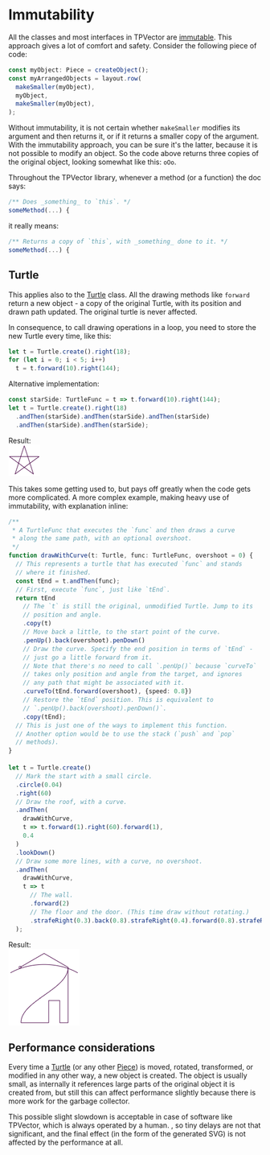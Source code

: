 # Immutability

All the classes and most interfaces in TPVector are
[immutable](https://en.wikipedia.org/wiki/Immutable_object). This approach gives
a lot of comfort and safety. Consider the following piece of code:

<!-- deno-fmt-ignore -->
```ts
const myObject: Piece = createObject();
const myArrangedObjects = layout.row(
  makeSmaller(myObject),
  myObject,
  makeSmaller(myObject),
);
```

Without immutability, it is not certain whether `makeSmaller` modifies its
argument and then returns it, or if it returns a smaller copy of the argument.
With the immutability approach, you can be sure it's the latter, because it is
not possible to modify an object. So the code above returns three copies of the
original object, looking somewhat like this: `oOo`.

Throughout the TPVector library, whenever a method (or a function) the doc says:

<!-- deno-fmt-ignore -->
```ts
/** Does _something_ to `this`. */
someMethod(...) {
```

it really means:

<!-- deno-fmt-ignore -->
```ts
/** Returns a copy of `this`, with _something_ done to it. */
someMethod(...) {
```

## Turtle

This applies also to the [Turtle](../src/turtle.ts) class. All the drawing
methods like `forward` return a new object - a copy of the original Turtle, with
its position and drawn path updated. The original turtle is never affected.

In consequence, to call drawing operations in a loop, you need to store the new
Turtle every time, like this:

<!-- deno-fmt-ignore -->
```ts
let t = Turtle.create().right(18);
for (let i = 0; i < 5; i++)
  t = t.forward(10).right(144);
```

Alternative implementation:

<!-- deno-fmt-ignore -->
```ts
const starSide: TurtleFunc = t => t.forward(10).right(144);
let t = Turtle.create().right(18)
  .andThen(starSide).andThen(starSide).andThen(starSide)
  .andThen(starSide).andThen(starSide);
```

Result:<br> ![Star](star.png)

This takes some getting used to, but pays off greatly when the code gets more
complicated. A more complex example, making heavy use of immutability, with
explanation inline:

<!-- deno-fmt-ignore -->
```ts
/**
 * A TurtleFunc that executes the `func` and then draws a curve
 * along the same path, with an optional overshoot.
 */
function drawWithCurve(t: Turtle, func: TurtleFunc, overshoot = 0) {
  // This represents a turtle that has executed `func` and stands
  // where it finished.
  const tEnd = t.andThen(func);
  // First, execute `func`, just like `tEnd`.
  return tEnd
    // The `t` is still the original, unmodified Turtle. Jump to its
    // position and angle.
    .copy(t)
    // Move back a little, to the start point of the curve.
    .penUp().back(overshoot).penDown()
    // Draw the curve. Specify the end position in terms of `tEnd` -
    // just go a little forward from it.
    // Note that there's no need to call `.penUp()` because `curveTo`
    // takes only position and angle from the target, and ignores
    // any path that might be associated with it.
    .curveTo(tEnd.forward(overshoot), {speed: 0.8})
    // Restore the `tEnd` position. This is equivalent to
    // `.penUp().back(overshoot).penDown()`.
    .copy(tEnd);
  // This is just one of the ways to implement this function.
  // Another option would be to use the stack (`push` and `pop`
  // methods).
}

let t = Turtle.create()
  // Mark the start with a small circle.
  .circle(0.04)
  .right(60)
  // Draw the roof, with a curve.
  .andThen(
    drawWithCurve,
    t => t.forward(1).right(60).forward(1),
    0.4
  )
  .lookDown()
  // Draw some more lines, with a curve, no overshoot.
  .andThen(
    drawWithCurve,
    t => t
      // The wall.
      .forward(2)
      // The floor and the door. (This time draw without rotating.)
      .strafeRight(0.3).back(0.8).strafeRight(0.4).forward(0.8).strafeRight(1),
  );
```

Result:<br> ![Immutable house](immutable_house.png)

## Performance considerations

Every time a [Turtle](../src/turtle.ts) (or any other [Piece](../src/pieces.ts))
is moved, rotated, transformed, or modified in any other way, a new object is
created. The object is usually small, as internally it references large parts of
the original object it is created from, but still this can affect performance
slightly because there is more work for the garbage collector.

This possible slight slowdown is acceptable in case of software like TPVector,
which is always operated by a human. , so tiny delays are not that significant,
and the final effect (in the form of the generated SVG) is not affected by the
performance at all.
